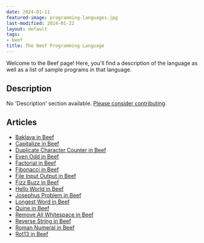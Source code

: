 ```yaml
---
date: 2024-01-11
featured-image: programming-languages.jpg
last-modified: 2024-01-22
layout: default
tags:
- beef
title: The Beef Programming Language
---
```


Welcome to the Beef page! Here, you'll find a description of the language as well as a list of sample programs in that language.

## Description

No 'Description' section available. [Please consider contributing](https://github.com/TheRenegadeCoder/sample-programs-website).

## Articles

- [Baklava in Beef](https://sampleprograms.io/projects/baklava/beef)
- [Capitalize in Beef](https://sampleprograms.io/projects/capitalize/beef)
- [Duplicate Character Counter in Beef](https://sampleprograms.io/projects/duplicate-character-counter/beef)
- [Even Odd in Beef](https://sampleprograms.io/projects/even-odd/beef)
- [Factorial in Beef](https://sampleprograms.io/projects/factorial/beef)
- [Fibonacci in Beef](https://sampleprograms.io/projects/fibonacci/beef)
- [File Input Output in Beef](https://sampleprograms.io/projects/file-input-output/beef)
- [Fizz Buzz in Beef](https://sampleprograms.io/projects/fizz-buzz/beef)
- [Hello World in Beef](https://sampleprograms.io/projects/hello-world/beef)
- [Josephus Problem in Beef](https://sampleprograms.io/projects/josephus-problem/beef)
- [Longest Word in Beef](https://sampleprograms.io/projects/longest-word/beef)
- [Quine in Beef](https://sampleprograms.io/projects/quine/beef)
- [Remove All Whitespace in Beef](https://sampleprograms.io/projects/remove-all-whitespace/beef)
- [Reverse String in Beef](https://sampleprograms.io/projects/reverse-string/beef)
- [Roman Numeral in Beef](https://sampleprograms.io/projects/roman-numeral/beef)
- [Rot13 in Beef](https://sampleprograms.io/projects/rot13/beef)